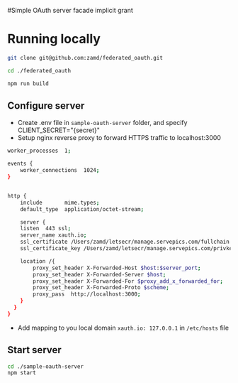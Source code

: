 #Simple OAuth server facade implicit grant

# Running locally 


```bash
git clone git@github.com:zamd/federated_oauth.git

cd ./federated_oauth

npm run build
```

## Configure server

- Create .env file in `sample-oauth-server` folder, and specify CLIENT_SECRET="{secret}"
- Setup nginx reverse proxy to forward HTTPS traffic to localhost:3000
```bash
worker_processes  1;

events {
    worker_connections  1024;
}


http {
    include       mime.types;
    default_type  application/octet-stream;

    server {
    listen  443 ssl;
    server_name xauth.io;
    ssl_certificate /Users/zamd/letsecr/manage.servepics.com/fullchain.pem;
    ssl_certificate_key /Users/zamd/letsecr/manage.servepics.com/privkey.pem;

    location /{
        proxy_set_header X-Forwarded-Host $host:$server_port;
        proxy_set_header X-Forwarded-Server $host;
        proxy_set_header X-Forwarded-For $proxy_add_x_forwarded_for;
        proxy_set_header X-Forwarded-Proto $scheme;
        proxy_pass  http://localhost:3000;
    }
  }
}
```

- Add mapping to you local domain `xauth.io: 127.0.0.1` in `/etc/hosts` file

## Start server

```bash
cd ./sample-oauth-server
npm start
```
